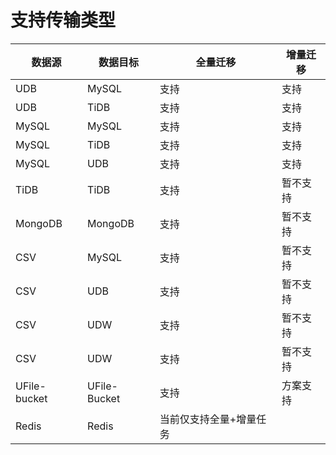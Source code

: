 

# 支持传输类型

| 数据源 | 数据目标 | 全量迁移 | 增量迁移 |
| ------ | -------- | -------- | -------- |
| UDB    | MySQL    | 支持     | 支持     |
| UDB    | TiDB     | 支持     | 支持     |
| MySQL  | MySQL    | 支持     | 支持     |
| MySQL  | TiDB     | 支持     | 支持     |
| MySQL  | UDB      | 支持     | 支持     |
| TiDB   | TiDB     | 支持     | 暂不支持 |
| MongoDB   | MongoDB     | 支持     | 暂不支持 |
| CSV    | MySQL    | 支持     | 暂不支持 |
| CSV    | UDB      | 支持     | 暂不支持 |
| CSV    | UDW      | 支持     | 暂不支持 |
| CSV    | UDW      | 支持     | 暂不支持 |
| UFile-bucket    | UFile-Bucket      | 支持     | 方案支持 |
| Redis    | Redis      |   当前仅支持全量+增量任务   |  |




